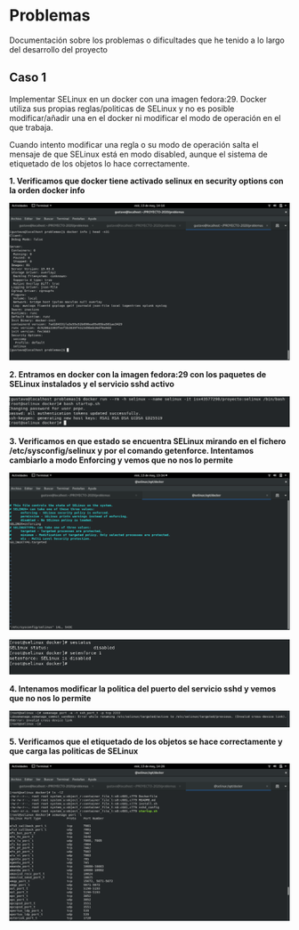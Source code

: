 # Problemas

Documentación sobre los problemas o dificultades que he tenido a lo largo del desarrollo del proyecto

## Caso 1

Implementar SELinux en un docker con una imagen fedora:29. Docker utiliza sus propias reglas/politicas de SELinux y no es posible modificar/añadir una en el docker ni modificar el modo de operación en el que trabaja.

Cuando intento modificar una regla o su modo de operación salta el mensaje de que SELinux está en modo disabled, aunque el sistema de etiquetado de los objetos lo hace correctamente.

**1. Verificamos que docker tiene activado selinux en security options con la orden docker info**

![](../img/problemas/docker_info.png)

**2. Entramos en docker con la imagen fedora:29 con los paquetes de SELinux instalados y el servicio sshd activo**

![](../img/problemas/entrar_docker.png)

**3. Verificamos en que estado se encuentra SELinux mirando en el fichero /etc/sysconfig/selinux y por el comando getenforce. Intentamos cambiarlo a modo Enforcing y vemos que no nos lo permite**

![](../img/problemas/selinux_enforcing.png)

![](../img/problemas/intento_activar_selinux.png)

**4. Intenamos modificar la politica del puerto del servicio sshd y vemos que no nos lo permite**

![](../img/problemas/error_crear_politica.png)

**5. Verificamos que el etiquetado de los objetos se hace correctamente y que carga las politicas de SELinux**

![](../img/problemas/etiquetaje_politicas.png)

